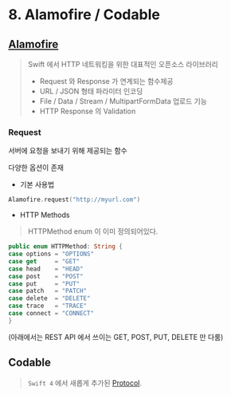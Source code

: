 # 8. Alamofire / Codable

## [Alamofire](https://github.com/Alamofire/Alamofire)
> Swift 에서 HTTP 네트워킹을 위한 대표적인 오픈소스 라이브러리
>
> * Request 와 Response 가 연계되는 함수제공
> * URL / JSON 형태 파라미터 인코딩
> * File / Data / Stream / MultipartFormData 업로드 기능
> * HTTP Response 의 Validation

### Request

서버에 요청을 보내기 위해 제공되는 함수

다양한 옵션이 존재

 * 기본 사용법
 ```swift
 Alamofire.request("http://myurl.com")
 ```
 * HTTP Methods
 > HTTPMethod enum 이 이미 정의되어있다.
 ```swift
 public enum HTTPMethod: String {
 case options = "OPTIONS"
 case get     = "GET"
 case head    = "HEAD"
 case post    = "POST"
 case put     = "PUT"
 case patch   = "PATCH"
 case delete  = "DELETE"
 case trace   = "TRACE"
 case connect = "CONNECT"
 }
 ```
 (아래에서는 REST API 에서 쓰이는 GET, POST, PUT, DELETE 만 다룸)
 



## Codable
> `Swift 4` 에서 새롭게 추가된 [Protocol](https://github.com/OhKanghoon/SwiftStudy/blob/master/POP.md#%ED%94%84%EB%A1%9C%ED%86%A0%EC%BD%9Cprotocol).
> 
> 
